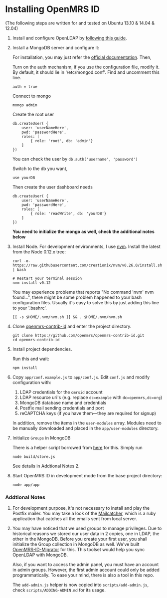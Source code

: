 Installing OpenMRS ID
=====

(The following steps are written for and tested on Ubuntu 13.10 & 14.04 & 12.04)

1. Install and configure OpenLDAP by [following this guide][0].

2. Install a MongoDB server and configure it:

    For installation, you may just refer the [official documentation][3].
    Then,

    Turn on the auth mechanism, if you use the configuration file, modify it. By default, it should lie in '/etc/mongod.conf'. Find and uncomment this line.

    ```
    auth = true
    ```

    Connect to mongo

    ```
    mongo admin
    ```

    Create the root user

    ```
    db.createUser( {
        user: 'userNameHere',
        pwd: 'passwordHere',
        roles: [
            { role: 'root', db: 'admin'}
        ]
    })
    ```

    You can check the user by `db.auth('username', 'password')`

    Switch to the db you want,

    ```
    use yourDB
    ```

    Then create the user dashboard needs

    ```
    db.createUser( {
        user: 'userNameHere',
        pwd: 'passwordHere',
        roles: [
            { role: 'readWrite', db: 'yourDB'}
        ]
    })
    ```

    **You need to initialize the mongo as well, check the additional notes below**

3. Install Node. For development environments, I use [nvm][1]. Install the latest from the Node 0.12.x tree:

     ```
     curl -o- https://raw.githubusercontent.com/creationix/nvm/v0.26.0/install.sh | bash

     # Restart your terminal session
     nvm install v0.12
     ```

     You may experience problems that reports "No command 'nvm' nvm found...", there might be some problem happened to your bash configuration files. Usually it's easy to solve this by just adding this line to your '.bashrc'.

     ```
     [[ -s $HOME/.nvm/nvm.sh ]] && . $HOME/.nvm/nvm.sh
     ```

4. Clone [openmrs-contrib-id][2] and enter the project directory.


    ```
    git clone https://github.com/openmrs/openmrs-contrib-id.git
    cd openmrs-contrib-id
    ```



5.  Install project dependencies.

    Run this and wait:

    ```
    npm install
    
    ```

6. Copy `app/conf.example.js` to `app/conf.js`. Edit `conf.js` and modify configuration with:

    1. LDAP credentials for the `omrsid` account
    2. LDAP resource uri's (e.g. replace `dc=example` with `dc=openmrs,dc=org`)
    3. MongoDB database name and credentials
    4. Postfix mail sending credentials and port
    5. reCAPTCHA keys (if you have them—they are required for signup)

    In addition, remove the items in the `user-modules` array. Modules need to be manually downloaded and placed in the `app/user-modules` directory.

7. Initialize `Groups` in MongoDB
    
    There is a helper script borrowed from [here][6] for this.
    Simply run
    ```
    node build/store.js
    ```

    See details in Addtional Notes 2.

8. Start OpenMRS ID in development mode from the base project directory:

    ```
    node app/app
    ```


### Addtional Notes

1. For development purpose, it's not necessary to install and play the Postfix mailer. You may take a look of the [Mailcatcher][5], which is a ruby application that catches all the emails sent from local server.

2. You may have noticed that we used groups to manage privileges. Due to historical reasons we stored our user data in 2 copies, one in LDAP, the other in the MongoDB. Before you create your first user, you shall initialize the Group collection in MongoDB as well. We've built [OpenMRS-ID-Migrator][6] for this. This toolset would help you sync OpenLDAP with MongoDB.

    Also, if you want to access the admin panel, you must have an account in admin groups. However, the first admin account could only be added programmatically. To ease your mind, there is also a tool in this repo.

    The `add-admin.js` helper is now copied into `scripts/add-admin.js`, check `scripts/ADDING-ADMIN.md` for its usage.
    


[0]: https://gist.github.com/elliottwilliams/9548288
[1]: https://github.com/creationix/nvm
[2]: https://github.com/openmrs/openmrs-contrib-id
[3]: http://docs.mongodb.org/manual/tutorial/install-mongodb-on-ubuntu/
[5]: http://mailcatcher.me/
[6]: https://github.com/Plypy/OpenMRS-ID-Migrator
